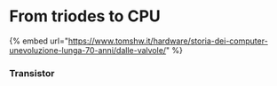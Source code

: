 # From triodes to CPU

{% embed url="https://www.tomshw.it/hardware/storia-dei-computer-unevoluzione-lunga-70-anni/dalle-valvole/" %}

### Transistor

